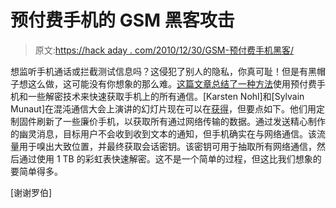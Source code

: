 # 预付费手机的 GSM 黑客攻击

> 原文:[https://hack aday . com/2010/12/30/GSM-预付费手机黑客/](https://hackaday.com/2010/12/30/gsm-hacking-with-prepaid-phones/)

想监听手机通话或拦截测试信息吗？这侵犯了别人的隐私，你真可耻！但是有黑帽子想这么做，这可能没有你想象的那么难。[这篇文章总结了一种方法](http://arstechnica.com/gadgets/news/2010/12/15-phone-3-minutes-all-thats-needed-to-eavesdrop-on-gsm-call.ars)使用预付费手机和一些解密技术来快速获取手机上的所有通信。[Karsten Nohl]和[Sylvain Munaut]在混沌通信大会上演讲的幻灯片现在可以在[获得](http://events.ccc.de/congress/2010/Fahrplan/events/4208.en.html)，但要点如下。他们用定制固件刷新了一些廉价手机，以获取所有通过网络传输的数据。通过发送精心制作的幽灵消息，目标用户不会收到收到文本的通知，但手机确实在与网络通信。该流量用于嗅出大致位置，并最终获取会话密钥。该密钥可用于抽取所有网络通信，然后通过使用 1 TB 的彩虹表快速解密。这不是一个简单的过程，但这比我们想象的要简单得多。

[谢谢罗伯]